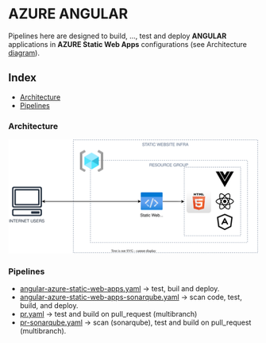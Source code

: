 # AZURE ANGULAR
Pipelines here are designed to build, ...,  test and  deploy **ANGULAR** applications in  **AZURE Static Web Apps** configurations (see Architecture [diagram](#architecture)).

## Index
- [Architecture](#architecture)
- [Pipelines](#pipelines)
### Architecture

![Architecture Diagram](/svg/front/azure_static_web_apps.svg)

### Pipelines
- [angular-azure-static-web-apps.yaml](./angular-azure-static-web-apps.yaml) -> test, buil and deploy.
- [angular-azure-static-web-apps-sonarqube.yaml](./angular-azure-static-web-apps-sonarqube.yaml) -> scan code, test, build, and deploy.
- [pr.yaml](../../../common-pull-requests/pr.yaml) -> test and build on pull_request (multibranch)
- [pr-sonarqube.yaml](../../../common-pull-requests/pr-sonarqube.yaml) -> scan (sonarqube), test and build on pull_request (multibranch).

